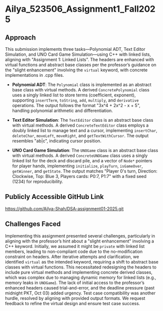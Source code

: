Ailya_523506_Assignment1_Fall2025
================================

Approach
--------
This submission implements three tasks—Polynomial ADT, Text Editor Simulation, and UNO Card Game Simulation—using C++ with linked lists, aligning with "Assignment 1: Linked Lists". The headers are enhanced with virtual functions and abstract base classes per the professor’s guidance on the "slight enhancement" involving the `virtual` keyword, with concrete implementations in .cpp files.

- **Polynomial ADT**: The `Polynomial` class is implemented as an abstract base class with virtual methods. A derived `ConcretePolynomial` class uses a singly linked list to store terms (coefficient, exponent), supporting `insertTerm`, `toString`, `add`, `multiply`, and `derivative` operations. The output follows the format "3x^4 + 2x^2 - x + 5", handling polynomial arithmetic and differentiation.

- **Text Editor Simulation**: The `TextEditor` class is an abstract base class with virtual methods. A derived `ConcreteTextEditor` class employs a doubly linked list to manage text and a cursor, implementing `insertChar`, `deleteChar`, `moveLeft`, `moveRight`, and `getTextWithCursor`. The output resembles "ab|c", indicating cursor position.

- **UNO Card Game Simulation**: The `UNOGame` class is an abstract base class with virtual methods. A derived `ConcreteUNOGame` class uses a singly linked list for the deck and discard pile, and a vector of `Node*` pointers for player hands, implementing `initialize`, `playTurn`, `isGameOver`, `getWinner`, and `getState`. The output matches "Player 0's turn, Direction: Clockwise, Top: Blue 3, Players cards: P0:7, P1:7" with a fixed seed (1234) for reproducibility.

Publicly Accessible GitHub Link
------------------------------
https://github.com/Ailya-Shah/DSA-assignment01-2025.git

Challenges Faced
----------------
Implementing this assignment presented several challenges, particularly in aligning with the professor’s hint about a "slight enhancement" involving a C++ keyword. Initially, we assumed it might be `private` with linked list members, leading to non-compliant code due to the no-modification constraint on headers. After iterative attempts and clarification, we identified `virtual` as the intended keyword, requiring a shift to abstract base classes with virtual functions. This necessitated redesigning the headers to include pure virtual methods and implementing concrete derived classes, which was complex due to managing dynamic memory for linked lists (e.g., memory leaks in `UNOGame`). The lack of initial access to the professor’s enhanced headers caused trial-and-error, and the deadline pressure (past midnight PKT, Oct 03) added urgency. Test case compatibility was another hurdle, resolved by aligning with provided output formats. We request feedback to refine the virtual design and ensure test case success.


